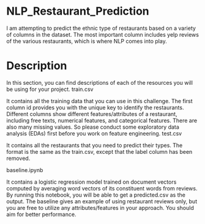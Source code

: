 # NLP_Restaurant_Prediction
I am attempting to predict the ethnic type of restaurants based on a variety of columns in the dataset. The most important column includes yelp reviews of the various restaurants, which is where NLP comes into play. 

# Description

In this section, you can find descriptions of each of the resources you will be using for your project.
train.csv

It contains all the training data that you can use in this challenge. The first column id provides you with the unique key to identify the restaurants. Different columns show different features/attributes of a restaurant, including free texts, numerical features, and categorical features. There are also many missing values. So please conduct some exploratory data analysis (EDAs) first before you work on feature engineering. 
test.csv

It contains all the restaurants that you need to predict their types. The format is the same as the train.csv, except that the label column has been removed. 

baseline.ipynb

It contains a logistic regression model trained on document vectors computed by averaging word vectors of its constituent words from reviews. By running this notebook, you will be able to get a predicted.csv as the output. The baseline gives an example of using restaurant reviews only, but you are free to utilize any attributes/features in your approach. You should aim for better performance. 

